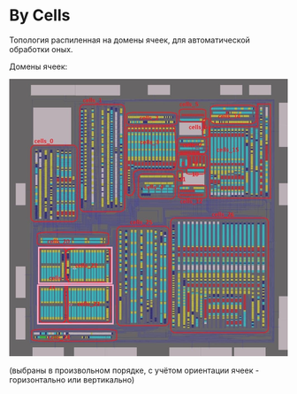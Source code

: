 # By Cells

Топология распиленная на домены ячеек, для автоматической обработки оных.

Домены ячеек:

![ym3438_cell_domains](ym3438_cell_domains.jpg)

(выбраны в произвольном порядке, с учётом ориентации ячеек - горизонтально или вертикально)
